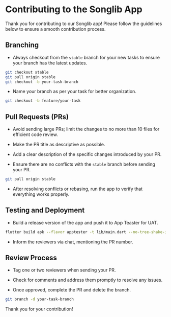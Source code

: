 # Contributing to the Songlib App

Thank you for contributing to our Songlib app! Please follow the guidelines below to ensure a smooth contribution process.

## Branching

- Always checkout from the `stable` branch for your new tasks to ensure your branch has the latest updates.

```bash
git checkout stable
git pull origin stable
git checkout -b your-task-branch
```

- Name your branch as per your task for better organization.

```bash
git checkout -b feature/your-task
```

## Pull Requests (PRs)

- Avoid sending large PRs; limit the changes to no more than 10 files for efficient code review.

- Make the PR title as descriptive as possible.

- Add a clear description of the specific changes introduced by your PR.

- Ensure there are no conflicts with the `stable` branch before sending your PR.

```bash
git pull origin stable
```

- After resolving conflicts or rebasing, run the app to verify that everything works properly.

## Testing and Deployment

- Build a release version of the app and push it to App Teaster for UAT.

```bash
flutter build apk --flavor apptester -t lib/main.dart --no-tree-shake-icons
```

- Inform the reviewers via chat, mentioning the PR number.

## Review Process

- Tag one or two reviewers when sending your PR.

- Check for comments and address them promptly to resolve any issues.

- Once approved, complete the PR and delete the branch.

```bash
git branch -d your-task-branch
```

Thank you for your contribution!
